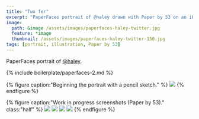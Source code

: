 ```yaml
---
title: "Two fer"
excerpt: "PaperFaces portrait of @haley drawn with Paper by 53 on an iPad."
image: 
  path: &image /assets/images/paperfaces-haley-twitter.jpg 
  feature: *image
  thumbnail: /assets/images/paperfaces-haley-twitter-150.jpg
tags: [portrait, illustration, Paper by 53]
---
```


PaperFaces portrait of [@haley](https://twitter.com/haley).

{% include boilerplate/paperfaces-2.md %}

{% figure caption:"Beginning the portrait with a pencil sketch." %}
[![](/assets/images/paperfaces-haley-process-1-750.jpg)](/assets/images/paperfaces-haley-process-1-lg.jpg)
{% endfigure %}

{% figure caption:"Work in progress screenshots (Paper by 53)." class:"half" %}
[![](/assets/images/paperfaces-haley-process-2-600.jpg)](/assets/images/paperfaces-haley-process-2-lg.jpg)
[![](/assets/images/paperfaces-haley-process-3-600.jpg)](/assets/images/paperfaces-haley-process-3-lg.jpg)
[![](/assets/images/paperfaces-haley-process-4-600.jpg)](/assets/images/paperfaces-haley-process-4-lg.jpg)
[![](/assets/images/paperfaces-haley-process-5-600.jpg)](/assets/images/paperfaces-haley-process-5-lg.jpg)
{% endfigure %}
